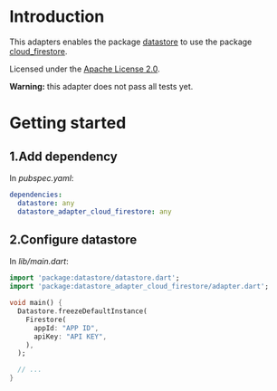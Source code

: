 # Introduction
This adapters enables the package [datastore](https://github.com/terrier989/datastore) to use
the package [cloud_firestore](https://pub.dev/packages/cloud_firestore).

Licensed under the [Apache License 2.0](LICENSE).

__Warning:__ this adapter does not pass all tests yet.

# Getting started
## 1.Add dependency
In _pubspec.yaml_:
```yaml
dependencies:
  datastore: any
  datastore_adapter_cloud_firestore: any
```

## 2.Configure datastore
In _lib/main.dart_:
```dart
import 'package:datastore/datastore.dart';
import 'package:datastore_adapter_cloud_firestore/adapter.dart';

void main() {
  Datastore.freezeDefaultInstance(
    Firestore(
      appId: "APP ID",
      apiKey: "API KEY",
    ),
  );

  // ...
}
```
